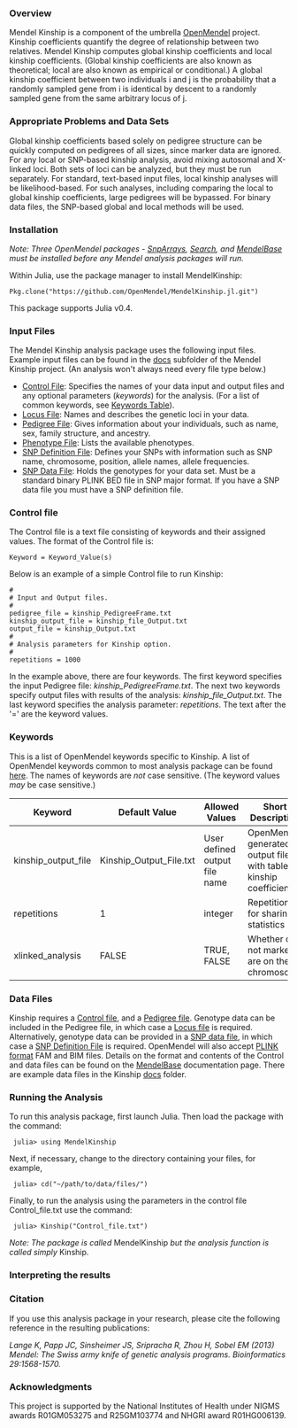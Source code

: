 ### Overview
Mendel Kinship is a component of the umbrella [OpenMendel](https://openmendel.github.io) project. Kinship coefficients quantify the degree of relationship between two relatives. Mendel Kinship computes global kinship coefficients and local kinship coefficients. (Global kinship coefficients are also known as theoretical; local are also known as empirical or conditional.) A global kinship coefficient between two individuals i and j is the probability that a randomly sampled gene from i is identical by descent to a randomly sampled gene from the same arbitrary locus of j.

### Appropriate Problems and Data Sets
Global kinship coefficients based solely on pedigree structure can be quickly computed on pedigrees of all sizes, since marker data are ignored. For any local or SNP-based kinship analysis, avoid mixing autosomal and X-linked loci. Both sets of loci can be analyzed, but they must be run separately. For standard, text-based input files, local kinship analyses will be likelihood-based. For such analyses, including comparing the local to global kinship coefficients, large pedigrees will be bypassed. For binary data files, the SNP-based global and local methods will be used.

### Installation
*Note: Three OpenMendel packages - [SnpArrays](https://github.com/OpenMendel/SnpArrays.jl), [Search](https://github.com/OpenMendel/Search.jl), and [MendelBase](https://github.com/OpenMendel/MendelBase.jl) must be installed before any Mendel analysis packages will run.*

Within Julia, use the package manager to install MendelKinship:

    Pkg.clone("https://github.com/OpenMendel/MendelKinship.jl.git")

This package supports Julia v0.4.

### Input Files
The Mendel Kinship analysis package uses the following input files. Example input files can be found in the [docs]( https://github.com/OpenMendel/MendelKinship.jl/tree/master/docs) subfolder of the Mendel Kinship project. (An analysis won't always need every file type below.)

* [Control File](#control-file): Specifies the names of your data input and output files and any optional parameters (*keywords*) for the analysis. (For a list of common keywords, see [Keywords Table](https://openmendel.github.io/MendelBase.jl/#keywords-table)).
* [Locus File]( https://openmendel.github.io/MendelBase.jl/#locus-file): Names and describes the genetic loci in your data.
* [Pedigree File]( https://openmendel.github.io/MendelBase.jl/#pedigree-file): Gives information about your individuals, such as name, sex, family structure, and ancestry.
* [Phenotype File]( https://openmendel.github.io/MendelBase.jl/#phenotype-file): Lists the available phenotypes.
* [SNP Definition File](https://openmendel.github.io/MendelBase.jl/#snp-definition-file): Defines your SNPs with information such as SNP name, chromosome, position, allele names, allele frequencies.
* [SNP Data File](https://openmendel.github.io/MendelBase.jl/#snp-data-file): Holds the genotypes for your data set. Must be a standard binary PLINK BED file in SNP major format. If you have a SNP data file you must have a SNP definition file.

### Control file<a id="control-file"></a>
The Control file is a text file consisting of keywords and their assigned values. The format of the Control file is:

	Keyword = Keyword_Value(s)

Below is an example of a simple Control file to run Kinship:


	#
	# Input and Output files.
	#
	pedigree_file = kinship_PedigreeFrame.txt
	kinship_output_file = kinship_file_Output.txt
	output_file = kinship_Output.txt
	#
	# Analysis parameters for Kinship option.
	#
	repetitions = 1000

In the example above, there are four keywords. The first keyword specifies the input Pedigree file: *kinship_PedigreeFrame.txt*. The next two keywords specify output files with results of the analysis: *kinship_file_Output.txt*. The last keyword specifies the analysis parameter: *repetitions*. The text after the '=' are the keyword values.

### Keywords<a id="keywords-table"></a>
This is a list of OpenMendel keywords specific to Kinship. A list of OpenMendel keywords common to most analysis package can be found [here](https://openmendel.github.io/MendelBase.jl/#keywords-table). The names of keywords are *not* case sensitive. (The keyword values *may* be case sensitive.)


 Keyword          |   Default Value    | Allowed Values |  Short Description       
----------------      |  ----------------       |  ----------------      |  ----------------
kinship_output_file  |Kinship_Output_File.txt | User defined output file name | OpenMendel generated output file with table of kinship coefficients 
repetitions          |        1           |             integer            |  Repetitions for sharing statistics
xlinked_analysis  |  FALSE  |  TRUE, FALSE  |  Whether or not markers are on the X chromosome


### Data Files
Kinship requires a [Control file](https://openmendel.github.io/MendelBase.jl/#control-file), and a [Pedigree file](https://openmendel.github.io/MendelBase.jl/#pedigree-file). Genotype data can be included in the Pedigree file, in which case a [Locus file](https://openmendel.github.io/MendelBase.jl/#locus-file) is required. Alternatively, genotype data can be provided in a [SNP data file]( https://openmendel.github.io/MendelBase.jl/#snp-data-file), in which case a [SNP Definition File]( https://openmendel.github.io/MendelBase.jl/#snp-definition-file) is required. OpenMendel will also accept [PLINK format](http://pngu.mgh.harvard.edu/~purcell/plink/data.shtml) FAM and BIM files. Details on the format and contents of the Control and data files can be found on the [MendelBase](https://openmendel.github.io/MendelBase.jl) documentation page. There are example data files in the Kinship [docs]( https://github.com/OpenMendel/MendelKinship.jl/tree/master/docs) folder.

### Running the Analysis

To run this analysis package, first launch Julia. Then load the package with the command:

     julia> using MendelKinship

Next, if necessary, change to the directory containing your files, for example,

     julia> cd("~/path/to/data/files/")

Finally, to run the analysis using the parameters in the control file Control_file.txt use the command:

     julia> Kinship("Control_file.txt")

*Note: The package is called* MendelKinship *but the analysis function is called simply* Kinship.

### Interpreting the results


### Citation

If you use this analysis package in your research, please cite the following reference in the resulting publications:

*Lange K, Papp JC, Sinsheimer JS, Sripracha R, Zhou H, Sobel EM (2013) Mendel: The Swiss army knife of genetic analysis programs. Bioinformatics 29:1568-1570.*

<!--- ### Contributing
We welcome contributions to this Open Source project. To contribute, follow this procedure ... --->

### Acknowledgments

This project is supported by the National Institutes of Health under NIGMS awards R01GM053275 and R25GM103774 and NHGRI award R01HG006139.
